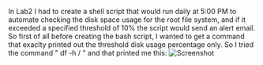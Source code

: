 In Lab2 I had to create a shell script that would run daily at 5:00 PM to automate checking the disk space usage for the root file system, and if it exceeded a specified threshold of 10% the script would send an alert email.
So first of all before creating the bash script, I wanted to get a command that exaclty printed out the threshold disk usage percentage only.
So I tried the command " df -h / " and that printed me this:
![Screenshot](./screenshots/d.png)
